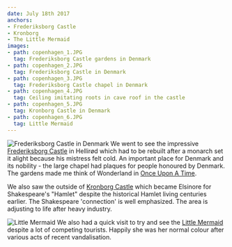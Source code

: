 ```yaml
---
date: July 18th 2017
anchors:
- Frederiksborg Castle
- Kronborg
- The Little Mermaid
images:
- path: copenhagen_1.JPG
  tag: Frederiksborg Castle gardens in Denmark
- path: copenhagen_2.JPG
  tag: Frederiksborg Castle in Denmark
- path: copenhagen_3.JPG
  tag: Frederiksborg Castle chapel in Denmark
- path: copenhagen_4.JPG
  tag: Ceiling imitating roots in cave roof in the castle
- path: copenhagen_5.JPG
  tag: Kronborg Castle in Denmark
- path: copenhagen_6.JPG
  tag: Little Mermaid
---
```

![Frederiksborg Castle in Denmark](copenhagen_2.JPG)
We went to see the impressive [Frederiksborg Castle](http://dnm.dk/uk/forside.htm)
in Hellir&oslash;d which had to be rebuilt after a monarch set it alight because his mistress felt cold.
An important place for Denmark and its nobility - the large chapel had plaques for people
honoured by Denmark.
The gardens made me think of Wonderland in [Once Upon A Time](https://abc.go.com/shows/once-upon-a-time).

We also saw the outside of
[Kronborg Castle](http://kongeligeslotte.dk/en/palaces-and-gardens/kronborg-castle.html)
which became Elsinore for Shakespeare's "Hamlet" despite the historical Hamlet living
centuries earlier. The Shakespeare 'connection' is well emphasized. The area is
adjusting to life after heavy industry.

![Little Mermaid](copenhagen_6.JPG)
We also had a quick visit to try and see
the [Little Mermaid](https://www.visitcopenhagen.com/copenhagen/little-mermaid-gdk586951)
despite a lot of competing tourists. Happily she was her normal colour after various
acts of recent vandalisation.
